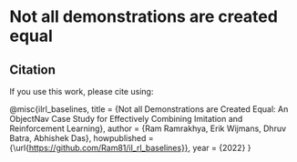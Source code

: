 # Not all demonstrations are created equal

## Citation
If you use this work, please cite using:

@misc{ilrl_baselines,
  title = {Not all Demonstrations are Created Equal: An ObjectNav Case Study for Effectively Combining Imitation and Reinforcement Learning},
  author = {Ram Ramrakhya, Erik Wijmans, Dhruv Batra, Abhishek Das},
  howpublished = {\url{https://github.com/Ram81/il_rl_baselines}},
  year = {2022}
}
